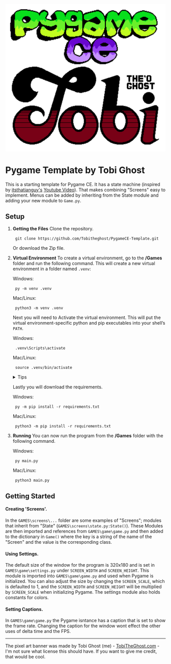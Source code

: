 <img src="https://raw.githubusercontent.com/Tobitheghost/PygameCE-Template/refs/heads/main/PygameCE%20x%20Tobi.png"/>

# Pygame Template by Tobi Ghost
This is a starting template for Pygame CE. It has a state machine (inspired by [itsthatianguy's](https://github.com/itsthatianguy/youtube/tree/main/pygame-state) [Youtube Video](https://www.youtube.com/watch?v=PZTqfag3T7M&t=228s)). That makes combining "Screens" easy to implement. Menus can be added by inheriting from the State module and adding your new module to `Game.py`. 

## Setup

1. **Getting the Files**
	Clone the repository.

        git clone https://github.com/Tobitheghost/PygameCE-Template.git

	Or download the Zip file.


2. **Virtual Environment** 
	To create a virtual environment, go to the **/Games** folder and run the following command. This will create a new virtual environment in a folder named `.venv`:
	
    Windows: 

        py -m venv .venv
    
    Mac/Linux: 

        python3 -m venv .venv


    Next you will need to Activate the virtual environment. This will put the virtual environment-specific python and pip executables into your shell’s `PATH`.

    Windows:

        .venv\Scripts\activate
    
    Mac/Linux:

        source .venv/bin/activate

    <details>
        <summary>Tips</summary>
        If you want to switch projects or leave your virtual environment, deactivate the environment with the following command:

        deactivate
    </details>


    Lastly you will download the requirements.

    Windows: 

        py -m pip install -r requirements.txt
    
    Mac/Linux: 

        python3 -m pip install -r requirements.txt


3. **Running**
    You can now run the program from the **/Games** folder with the following command.

    Windows: 

        py main.py
    
    Mac/Linux: 

        python3 main.py

## Getting Started
#### Creating 'Screens'.
In the `GAMES\screens\...` folder are some examples of "Screens"; modules that inherit from "State" (`GAMES\screens\state.py:State()`). These Modules are then imported and references from `GAMES\game\game.py` and then added to the dictionary in `Game()` where the key is a string of the name of the "Screen" and the value is the corresponding class.

#### Using Settings.
The default size of the window for the program is 320x180 and is set in `GAMES\game\settings.py` under `SCREEN_WIDTH` and `SCREEN_HEIGHT`. This module is imported into `GAMES\game\game.py` and used when Pygame is initialized. You can also adjust the size by changing the `SCREEN_SCALE`, which is defaulted to 1, and the `SCREEN_WIDTH` and `SCREEN_HEIGHT` will be multiplied by `SCREEN_SCALE` when initializing Pygame. The settings module also holds constants for colors. 

#### Setting Captions.
In `GAMES\game\game.py` the Pygame isntance has a caption that is set to show the frame rate. Changing the caption for the window wont effect the other uses of delta time and the FPS.

---

The pixel art banner was made by Tobi Ghost (me) - [TobiTheGhost.com](https://github.com/itsthatianguy/youtube/tree/main/pygame-state) - I'm not sure what license this should have. If you want to give me credit, that would be cool.